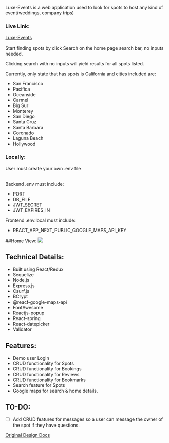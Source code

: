 Luxe-Events is a web application used to look for spots to host any kind of event(weddings, company trips)

### Live Link:

[Luxe-Events](https://luxe-events.herokuapp.com)<br></br>
Start finding spots by click Search on the home page search bar,  no inputs needed.

 Clicking search with no inputs will yield results for all spots listed.

 Currently, only state that has spots is California and cities included are:
 - San Francisco
 - Pacifica
 - Oceanside
 - Carmel
 - Big Sur
 - Monterey
 - San Diego
 - Santa Cruz
 - Santa Barbara
 - Coronado
 - Laguna Beach
 - Hollywood


### Locally:

User must create your own .env file<br></br>

Backend .env must include:

- PORT
- DB_FILE
- JWT_SECRET
- JWT_EXPIRES_IN

Frontend .env.local must include:
- REACT_APP_NEXT_PUBLIC_GOOGLE_MAPS_API_KEY


##Home View:
![]("https://airbnb-files.s3.us-west-1.amazonaws.com/Screen+Shot+2022-10-09+at+12.55.07+PM.png")

## Technical Details:

- Built using React/Redux
- Sequelize
- Node.js
- Express.js
- Csurf.js
- BCrypt
- @react-google-maps-api
- FontAwesome
- Reactjs-popup
- React-spring
- React-datepicker
- Validator

## Features:

- Demo user Login
- CRUD functionality for Spots
- CRUD functionality for Bookings
- CRUD functionality for Reviews
- CRUD functionality for Bookmarks
- Search feature for Spots
- Google maps for search & home details.

## TO-DO:

- [ ] Add CRUD features for messages so a user can message the owner of the spot if they have questions.


[Original Design Docs](https://github.com/HTran106/Airbnb-project/wiki/Original-Design-Docs)
